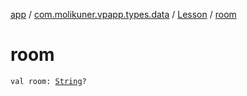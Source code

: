 [app](../../index.md) / [com.molikuner.vpapp.types.data](../index.md) / [Lesson](index.md) / [room](./room.md)

# room

`val room: `[`String`](https://kotlinlang.org/api/latest/jvm/stdlib/kotlin/-string/index.html)`?`